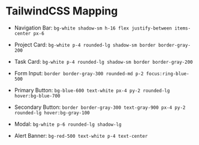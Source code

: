 # TailwindCSS Mapping

- Navigation Bar: `bg-white shadow-sm h-16 flex justify-between items-center px-6`

- Project Card: `bg-white p-4 rounded-lg shadow-sm border border-gray-200`

- Task Card: `bg-white p-4 rounded-lg shadow-sm border border-gray-200`

- Form Input: `border border-gray-300 rounded-md p-2 focus:ring-blue-500`

- Primary Button: `bg-blue-600 text-white px-4 py-2 rounded-lg hover:bg-blue-700`

- Secondary Button: `border border-gray-300 text-gray-900 px-4 py-2 rounded-lg hover:bg-gray-100`

- Modal: `bg-white p-6 rounded-lg shadow-lg`

- Alert Banner: `bg-red-500 text-white p-4 text-center`
